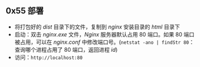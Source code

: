 ## 0x55 部署

- 将打包好的 $dist$ 目录下的文件，复制到 $nginx$ 安装目录的 $html$ 目录下
- 启动：双击 $nginx.exe$ 文件，$Nginx$ 服务器默认占用 $80$ 端口。如果 $80$ 端口被占用，可以在 $nginx.conf$ 中修改端口号。(`netstat -ano | findStr 80`：查询哪个进程占用了 $80$ 端口，返回进程 $id$)
- 访问：`http://localhost:80`
